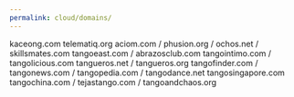 ```yaml
---
permalink: cloud/domains/
---
```

kaceong.com
telematiq.org
aciom.com / phusion.org / ochos.net / skillsmates.com
tangoeast.com / abrazosclub.com
tangointimo.com / tangolicious.com
tangueros.net / tangueros.org
tangofinder.com / tangonews.com / tangopedia.com / tangodance.net
tangosingapore.com
tangochina.com / tejastango.com / tangoandchaos.org
